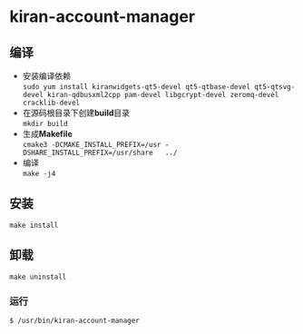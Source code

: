 # kiran-account-manager
## 编译

- 安装编译依赖  
`sudo yum install kiranwidgets-qt5-devel qt5-qtbase-devel qt5-qtsvg-devel kiran-qdbusxml2cpp pam-devel libgcrypt-devel zeromq-devel cracklib-devel`
- 在源码根目录下创建**build**目录  
`mkdir build`
- 生成**Makefile**  
`cmake3 -DCMAKE_INSTALL_PREFIX=/usr -DSHARE_INSTALL_PREFIX=/usr/share   ../`
- 编译  
`make -j4`

## 安装

`make install`

## 卸载

`make uninstall`

### 运行

`$ /usr/bin/kiran-account-manager`